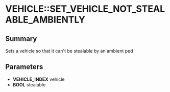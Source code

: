 # VEHICLE::SET_VEHICLE_NOT_STEALABLE_AMBIENTLY

## Summary
Sets a vehicle so that it can't be stealable by an ambient ped

## Parameters
* **VEHICLE_INDEX** vehicle
* **BOOL** stealable